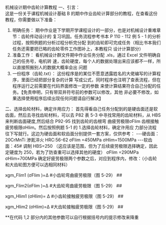 机械设计期中齿轮计算教程
一、引言：  
这是一份关于课程机械设计基础 B 的期中作业齿轮计算部分的教程，在查看这份教程，你需要做以下准备：  
1. 明确任务：
期中作业是下学期开学课程设计的一部分，也是对机械设计重难章节：齿轮传动设计的
复习巩固。任务流程参考书本 P 110 - 112 例 5 - 1 的分析过程，按照例题的分析过程分析完分配
到的齿轮即可完成任务（相比书本我们任务还需要把已略的齿轮零件工作图补上，本教程只
设计计算部分）
3. 准备工作：
   看机械设计群文件期中作业任务分配 .xls，通过 Excel 文件明确自己的任务号，电机转
速，齿轮硬度，每个人的数据处理出来应该都不一样，所以直接照搬别人的数据大概率会出
问题
4. 一份程序（齿轮.txt）：
这份程序是的某位不愿意透露姓名的大佬编写的计算程序，里面已经把部分复杂的计算
写成公式，同时程序也注明了查表流程，但在程序运行之前需要在代码界面修改一定的参数
来使计算结果符合自己分配的任务。【免责申明，只有带双井符号前的参数可以修改，其他
非必要不修改，如果选择使用程序后续出现任何问题请自行解决】

二、选择齿轮材料，确定许用应力：
首先得看自己任务分配到的是硬齿面还是软齿面，然后去寻找齿轮材料，可以去 P82 表 5-3 中寻找常用的齿轮材料，从 HBS 来判断齿面硬度,然后结合 P92-95 找到齿轮的齿根弯
曲疲劳极限σFlim 齿根接触疲劳极限σHlim。然后按照例题 5-1 的 1.选择齿轮材料，确定许用应
力部分流程往下写就行。这边为硬齿面和软齿面分别提供一套方案，仅供参考：
---硬齿面：20CrMnTi 渗氮淬火 HRC:56-62 σFlim =450MPa σHlim=1500MPa
---软齿面：45# 调制 HBS=250 
（这应该是范围，但为了后续疲劳极限选择确定，因此定硬度为 250，若为了防查重可以选择其他的硬度） 
σFlim =290MPa σHlim=700MPa
确定好疲劳极限两个参数之后，对应到程序内，修改：（小齿轮和大齿轮图方便可以选相同材料）

xgm_Flim1 (σFlim )=Δ #小齿轮弯曲疲劳极限（图 5-29） ##

xgm_Flim2(σFlim )=Δ #大齿轮弯曲疲劳极限（图 5-29） ##

xgm_Hlim1 (σHlim)= Δ #小齿轮接触疲劳极限（图 5-29） ##

xgm_Hlim2 (σHlim)=Δ #大齿轮接触疲劳极限（图 5-29） ##

**在代码 1,2 部分内的其他参数可以自行根据括号内的提示修改来降重
